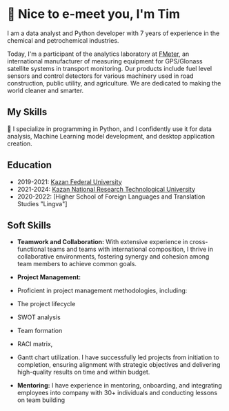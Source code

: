 # 👋 Nice to e-meet you, I'm Tim

I am a data analyst and Python developer with 7 years of experience in the chemical and petrochemical industries. 

Today, I'm a participant of the analytics laboratory at [FMeter](https://www.fmeter.ru/en/), an international manufacturer of measuring equipment for GPS/Glonass satellite systems in transport monitoring. Our products include fuel level sensors and control detectors for various machinery used in road construction, public utility, and agriculture. We are dedicated to making the world cleaner and smarter.


## My Skills

🚀 I specialize in programming in Python, and I confidently use it for data analysis, Machine Learning model development, and desktop application creation.

## Education

- 2019-2021: [Kazan Federal University](https://eng.kpfu.ru/)
- 2021-2024: [Kazan National Research Technological University]([https://eng.kpfu.ru/](https://www.kstu.ru/knrtu/index_en.jsp))
- 2020-2022: [Higher School of Foreign Languages and Translation Studies "Lingva"]

## Soft Skills
- **Teamwork and Collaboration:**
  With extensive experience in cross-functional teams and teams with international composition, I thrive in collaborative environments, fostering synergy and cohesion among team members to achieve common goals.

- **Project Management:**
 - Proficient in project management methodologies, including:
 - The project lifecycle
 - SWOT analysis
 - Team formation
 - RACI matrix, 
 - Gantt chart utilization.
 I have successfully led projects from initiation to completion, ensuring alignment with strategic objectives and delivering high-quality results on time and within budget.

- **Mentoring:**
 I have experience in mentoring, onboarding, and integrating employees into company with 30+ individuals and conducting lessons on team building
